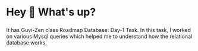 <h1 align="left">Hey 👋 What's up?</h1>

###

<p align="left">It has Guvi-Zen class Roadmap Database: Day-1 Task. In this task, I worked on various Mysql queries which helped me to understand how the relational database works.</p>

###


